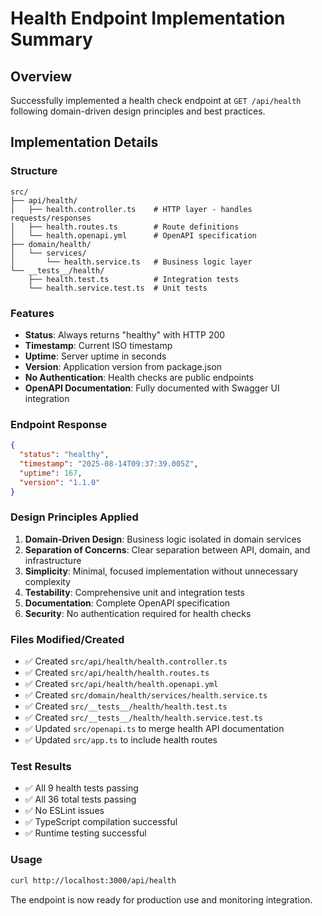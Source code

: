 # Health Endpoint Implementation Summary

## Overview
Successfully implemented a health check endpoint at `GET /api/health` following domain-driven design principles and best practices.

## Implementation Details

### Structure
```
src/
├── api/health/
│   ├── health.controller.ts    # HTTP layer - handles requests/responses
│   ├── health.routes.ts        # Route definitions
│   └── health.openapi.yml      # OpenAPI specification
├── domain/health/
│   └── services/
│       └── health.service.ts   # Business logic layer
└── __tests__/health/
    ├── health.test.ts          # Integration tests
    └── health.service.test.ts  # Unit tests
```

### Features
- **Status**: Always returns "healthy" with HTTP 200
- **Timestamp**: Current ISO timestamp
- **Uptime**: Server uptime in seconds
- **Version**: Application version from package.json
- **No Authentication**: Health checks are public endpoints
- **OpenAPI Documentation**: Fully documented with Swagger UI integration

### Endpoint Response
```json
{
  "status": "healthy",
  "timestamp": "2025-08-14T09:37:39.005Z",
  "uptime": 167,
  "version": "1.1.0"
}
```

### Design Principles Applied
1. **Domain-Driven Design**: Business logic isolated in domain services
2. **Separation of Concerns**: Clear separation between API, domain, and infrastructure
3. **Simplicity**: Minimal, focused implementation without unnecessary complexity
4. **Testability**: Comprehensive unit and integration tests
5. **Documentation**: Complete OpenAPI specification
6. **Security**: No authentication required for health checks

### Files Modified/Created
- ✅ Created `src/api/health/health.controller.ts`
- ✅ Created `src/api/health/health.routes.ts`  
- ✅ Created `src/api/health/health.openapi.yml`
- ✅ Created `src/domain/health/services/health.service.ts`
- ✅ Created `src/__tests__/health/health.test.ts`
- ✅ Created `src/__tests__/health/health.service.test.ts`
- ✅ Updated `src/openapi.ts` to merge health API documentation
- ✅ Updated `src/app.ts` to include health routes

### Test Results
- ✅ All 9 health tests passing
- ✅ All 36 total tests passing
- ✅ No ESLint issues
- ✅ TypeScript compilation successful
- ✅ Runtime testing successful

### Usage
```bash
curl http://localhost:3000/api/health
```

The endpoint is now ready for production use and monitoring integration.
